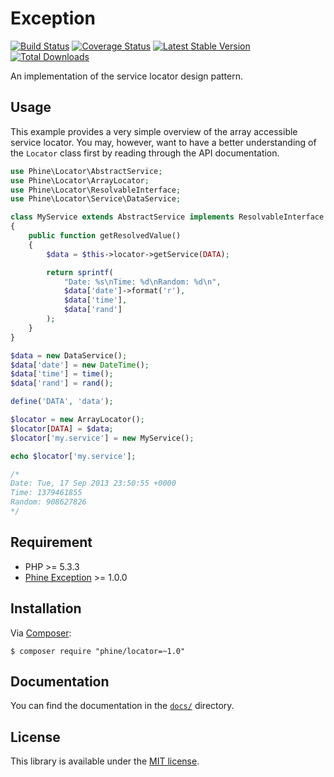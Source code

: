 Exception
=========

[![Build Status][]](https://travis-ci.org/phine/lib-locator)
[![Coverage Status][]](https://coveralls.io/r/phine/lib-locator)
[![Latest Stable Version][]](https://packagist.org/packages/phine/locator)
[![Total Downloads][]](https://packagist.org/packages/phine/locator)

An implementation of the service locator design pattern.

Usage
-----

This example provides a very simple overview of the array accessible
service locator. You may, however, want to have a better understanding
of the `Locator` class first by reading through the API documentation.

```php
use Phine\Locator\AbstractService;
use Phine\Locator\ArrayLocator;
use Phine\Locator\ResolvableInterface;
use Phine\Locator\Service\DataService;

class MyService extends AbstractService implements ResolvableInterface
{
    public function getResolvedValue()
    {
        $data = $this->locator->getService(DATA);

        return sprintf(
            "Date: %s\nTime: %d\nRandom: %d\n",
            $data['date']->format('r'),
            $data['time'],
            $data['rand']
        );
    }
}

$data = new DataService();
$data['date'] = new DateTime();
$data['time'] = time();
$data['rand'] = rand();

define('DATA', 'data');

$locator = new ArrayLocator();
$locator[DATA] = $data;
$locator['my.service'] = new MyService();

echo $locator['my.service'];

/*
Date: Tue, 17 Sep 2013 23:50:55 +0000
Time: 1379461855
Random: 908627826
*/
```

Requirement
-----------

- PHP >= 5.3.3
- [Phine Exception][] >= 1.0.0

Installation
------------

Via [Composer][]:

    $ composer require "phine/locator=~1.0"

Documentation
-------------

You can find the documentation in the [`docs/`](docs/) directory.

License
-------

This library is available under the [MIT license](LICENSE).

[Build Status]: https://travis-ci.org/phine/lib-locator.png?branch=master
[Coverage Status]: https://coveralls.io/repos/phine/lib-locator/badge.png
[Latest Stable Version]: https://poser.pugx.org/phine/locator/v/stable.png
[Total Downloads]: https://poser.pugx.org/phine/locator/downloads.png
[Pimple]: https://github.com/fabpot/Pimple
[Phine Exception]: https://github.com/phine/lib-exception
[Composer]: http://getcomposer.org/
